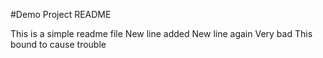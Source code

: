 #Demo Project README

This is a simple readme file
New line added 
New line again
Very bad This bound to cause trouble
